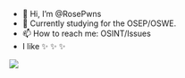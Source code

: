 - 👋 Hi, I’m @RosePwns
- 👀 Currently studying for the OSEP/OSWE. 
- 📫 How to reach me: OSINT/Issues
- I like  ✨ ✨ ✨
<img src="https://github.com/RosePwns/HTB_Challenges/blob/main/assets/gitme.PNG">
<!---
RoseHacks/RoseHacks is a ✨ special ✨ repository because its `README.md` (this file) appears on your GitHub profile.
You can click the Preview link to take a look at your changes.
--->
